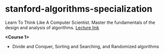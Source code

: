 # stanford-algorithms-specialization
Learn To Think Like A Computer Scientist. Master the fundamentals of the design and analysis of algorithms.
[Lecture link](https://www.coursera.org/specializations/algorithms)

**&lt;Course 1&gt;**
- Divide and Conquer, Sorting and Searching, and Randomized algorithms

